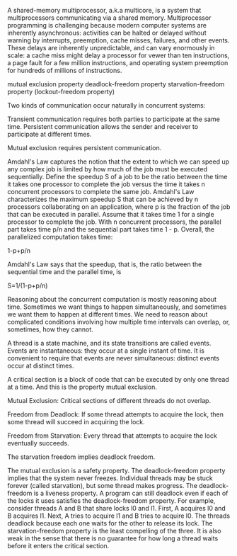 A shared-memory multiprocessor, a.k.a multicore, is a system that multiprocessors communicating via a shared memory. 
Multiprocessor programming is challenging because modern computer systems are inherently asynchronous: 
activities can be halted or delayed without warning by interrupts, preemption, cache misses, failures, 
and other events. These delays are inherently unpredictable, and can vary enormously in scale: 
a cache miss might delay a processor for vewer than ten instructions, a page fault for a few million 
instructions, and operating system preemption for hundreds of millions of instructions.

mutual exclusion property
deadlock-freedom property
starvation-freedom property (lockout-freedom property)

Two kinds of communication occur naturally in concurrent systems:

Transient communication requires both parties to participate at the same time.
Persistent communication allows the sender and receiver to participate at different times.

Mutual exclusion requires persistent communication.

Amdahl's Law captures the notion that the extent to which we can speed up any 
complex job is limited by how much of the job must be executed sequentially.
Define the speedup S of a job to be the ratio between the time it takes one 
processor to complete the job versus the time it takes n concurrent processors 
to complete the same job. Amdahl's Law characterizes the maximum speedup S that 
can be achieved by n processors collaborating on an application, where p is the 
fraction of the job that can be executed in parallel. Assume that it takes time 
1 for a single processor to complete the job. With n concurrent processors, the 
parallel part takes time p/n and the sequential part takes time 1 - p. Overall, 
the parallelized computation takes time: 

1-p+p/n

Amdahl's Law says that the speedup, that is, the ratio between the sequential 
time and the parallel time, is 

S=1/(1-p+p/n)

Reasoning about the concurrent computation is mostly reasoning about time. Sometimes 
we want things to happen simultaneously, and sometimes we want them to happen at 
different times. We need to reason about complicated conditions involving how 
multiple time intervals can overlap, or, sometimes, how they cannot.

A thread is a state machine, and its state transitions are called events. Events are 
instantaneous: they occur at a single instant of time. It is convenient to require 
that events are never simultaneous: distinct events occur at distinct times.

A critical section is a block of code that can be executed by only one thread at a 
time. And this is the property mutual exclusion.

Mutual Exclusion: Critical sections of different threads do not overlap.

Freedom from Deadlock: If some thread attempts to acquire the lock, then some thread will 
succeed in acquiring the lock.

Freedom from Starvation: Every thread that attempts to acquire the lock eventually succeeds.

The starvation freedom implies deadlock freedom.

The mutual exclusion is a safety property. The deadlock-freedom property implies that the 
system never freezes. Individual threads may be stuck forever (called starvation), but some 
thread makes progress. The deadlock-freedom is a liveness property. A program can still 
deadlock even if each of the locks it uses satisfies the deadlock-freedom property. For 
example, consider threads A and B that share locks l0 and l1. First, A acquires l0 and B 
acquires l1. Next, A tries to acquire l1 and B tries to acquire l0. The threads deadlock 
because each one waits for the other to release its lock. The starvation-freedom property 
is the least compelling of the three. It is also weak in the sense that there is no 
guarantee for how long a thread waits before it enters the critical section.


